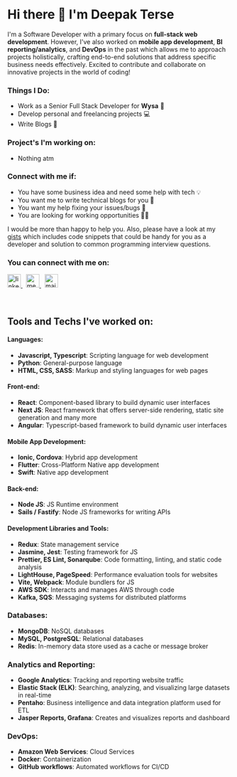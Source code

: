 # Hi there 👋 I'm Deepak Terse

I'm a Software Developer with a primary focus on **full-stack web development**. However, I've also worked on **mobile app development**, **BI reporting/analytics**, and **DevOps** in the past which allows me to approach projects holistically, crafting end-to-end solutions that address specific business needs effectively. Excited to contribute and collaborate on innovative projects in the world of coding!

### Things I Do:

- Work as a Senior Full Stack Developer for **Wysa** 🏢
- Develop personal and freelancing projects 💻
- Write Blogs 📝

### Project's I'm working on:
- Nothing atm

### Connect with me if:

- You have some business idea and need some help with tech 💡
- You want me to write technical blogs for you 📝
- You want my help fixing your issues/bugs 🐞
- You are looking for working opportunities 👨‍💻

I would be more than happy to help you. Also, please have a look at my <a href="https://gist.github.com/deepak-terse">gists</a> which includes code snippets that could be handy for you as a developer and solution to common programming interview questions.

### You can connect with me on:
<p>
  <a href="https://www.linkedin.com/in/deepak-terse/">
    <img alt="linkedin" src="https://cdn.iconscout.com/icon/free/png-512/linkedin-circle-1868976-1583140.png" height="30"/>  
  </a>&nbsp;
  <a href="https://medium.com/@iamdeepakterse">
    <img alt="medium" src="https://www.asynsis.com/wp-content/uploads/2017/03/medium.png" height="30"/>  
  </a>&nbsp;
  <a href="mailto:iamdeepakterse@gmail.com">
    <img alt="mail" src="https://www.cincyredbike.org/wp-content/uploads/2017/10/email.png" height="30"/>  
  </a>
</p>

<br/>

## Tools and Techs I've worked on:

#### Languages:
  - **Javascript, Typescript**: Scripting language for web development
  - **Python**: General-purpose language
  - **HTML, CSS, SASS**: Markup and styling languages for web pages

#### Front-end:
  - **React**: Component-based library to build dynamic user interfaces
  - **Next JS**: React framework that offers server-side rendering, static site generation and many more
  - **Angular**: Typescript-based framework to build dynamic user interfaces

#### Mobile App Development:
  - **Ionic, Cordova**: Hybrid app development
  - **Flutter**: Cross-Platform Native app development
  - **Swift**: Native app development

#### Back-end:
  - **Node JS**: JS Runtime environment
  - **Sails / Fastify**: Node JS frameworks for writing APIs

#### Development Libraries and Tools:
  - **Redux**: State management service
  - **Jasmine, Jest**: Testing framework for JS
  - **Prettier, ES Lint, Sonarqube**: Code formatting, linting, and static code analysis
  - **LightHouse, PageSpeed**: Performance evaluation tools for websites
  - **Vite, Webpack**: Module bundlers for JS
  - **AWS SDK**: Interacts and manages AWS through code
  - **Kafka, SQS**: Messaging systems for distributed platforms

### Databases:
  - **MongoDB**: NoSQL databases
  - **MySQL, PostgreSQL**: Relational databases
  - **Redis**: In-memory data store used as a cache or message broker

### Analytics and Reporting:
  - **Google Analytics**: Tracking and reporting website traffic
  - **Elastic Stack (ELK)**: Searching, analyzing, and visualizing large datasets in real-time
  - **Pentaho**: Business intelligence and data integration platform used for ETL
  - **Jasper Reports, Grafana**: Creates and visualizes reports and dashboard

### DevOps:
  - **Amazon Web Services**: Cloud Services
  - **Docker**: Containerization
  - **GitHub workflows**: Automated workflows for CI/CD

